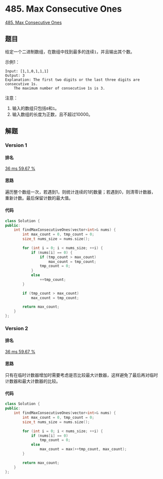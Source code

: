 # 485. Max Consecutive Ones

[485. Max Consecutive Ones](https://leetcode.com/problems/max-consecutive-ones/description/)

## 题目

给定一个二进制数组，在数组中找到最多的连续`1`，并且输出其个数。

示例1：

```
Input: [1,1,0,1,1,1]
Output: 3
Explanation: The first two digits or the last three digits are consecutive 1s.
    The maximum number of consecutive 1s is 3.
```

注意：

1. 输入的数组只包括`0`和`1`。
2. 输入数组的长度为正数，且不超过10000。

## 解题

### Version 1

#### 排名

[36 ms
59.67 %](https://leetcode.com/submissions/detail/115316222/)

#### 思路

遍历整个数组一次，若遇到1，则统计连续的1的数量；若遇到0，则清零计数器，重新计数。最后保留计数的最大值。

#### 代码

```C++
class Solution {
public:
    int findMaxConsecutiveOnes(vector<int>& nums) {
        int max_count = 0, tmp_count = 0;
        size_t nums_size = nums.size();
        
        for (int i = 0; i < nums_size; ++i) {
            if (nums[i] == 0) {
                if (tmp_count > max_count)
                    max_count = tmp_count;
                tmp_count = 0;
            }
            else
                ++tmp_count;
        }
        
        if (tmp_count > max_count)
            max_count = tmp_count;
        
        return max_count;
    }
};
```

### Version 2

#### 排名

[36 ms
59.67 %](https://leetcode.com/submissions/detail/115319031/)

#### 思路

只有在临时计数器增加时需要考虑是否比较最大计数器，这样避免了最后再对临时计数器和最大计数器的比较。

#### 代码

```C++
class Solution {
public:
    int findMaxConsecutiveOnes(vector<int>& nums) {
        int max_count = 0, tmp_count = 0;
        size_t nums_size = nums.size();
        
        for (int i = 0; i < nums_size; ++i) {
            if (nums[i] == 0)
                tmp_count = 0;
            else
                max_count = max(++tmp_count, max_count);
        }
        
        return max_count;
    }
};
```